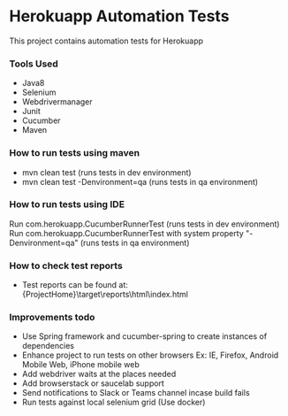# Herokuapp Automation Tests
This project contains automation tests for Herokuapp

### Tools Used
- Java8
- Selenium
- Webdrivermanager
- Junit
- Cucumber
- Maven

### How to run tests using maven
- mvn clean test (runs tests in dev environment)
- mvn clean test -Denvironment=qa (runs tests in qa environment)

### How to run tests using IDE
Run com.herokuapp.CucumberRunnerTest (runs tests in dev environment)
Run com.herokuapp.CucumberRunnerTest with system property "-Denvironment=qa" (runs tests in qa environment)

### How to check test reports
- Test reports can be found at: {ProjectHome}\target\reports\html\index.html

### Improvements todo
- Use Spring framework and cucumber-spring to create instances of dependencies
- Enhance project to run tests on other browsers Ex: IE, Firefox, Android Mobile Web, iPhone mobile web
- Add webdriver waits at the places needed
- Add browserstack or saucelab support
- Send notifications to Slack or Teams channel incase build fails
- Run tests against local selenium grid (Use docker)
